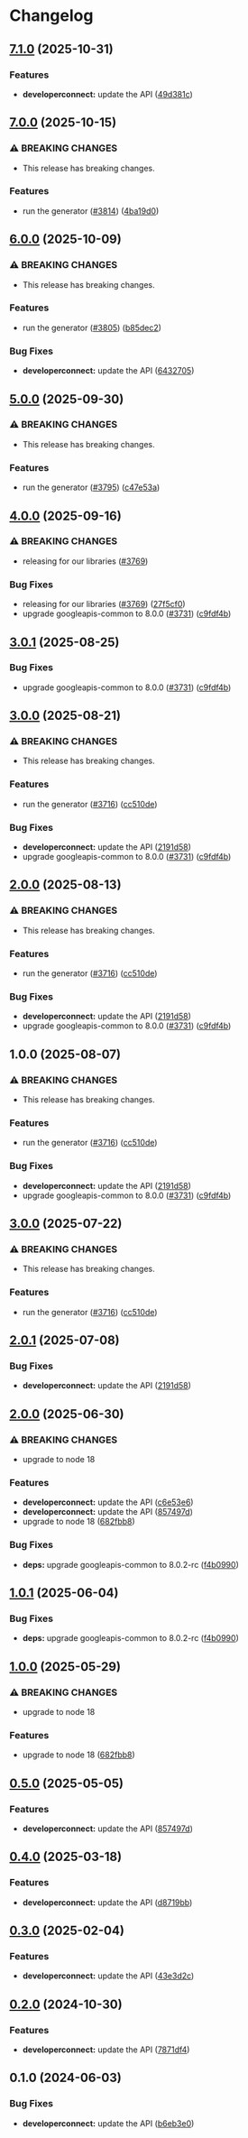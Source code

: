 # Changelog

## [7.1.0](https://github.com/googleapis/google-api-nodejs-client/compare/developerconnect-v7.0.0...developerconnect-v7.1.0) (2025-10-31)


### Features

* **developerconnect:** update the API ([49d381c](https://github.com/googleapis/google-api-nodejs-client/commit/49d381c561b00df978690316a9037841481220bb))

## [7.0.0](https://github.com/googleapis/google-api-nodejs-client/compare/developerconnect-v6.0.0...developerconnect-v7.0.0) (2025-10-15)


### ⚠ BREAKING CHANGES

* This release has breaking changes.

### Features

* run the generator ([#3814](https://github.com/googleapis/google-api-nodejs-client/issues/3814)) ([4ba19d0](https://github.com/googleapis/google-api-nodejs-client/commit/4ba19d068b2b8deb28d773ebc6a3418f5e4a7162))

## [6.0.0](https://github.com/googleapis/google-api-nodejs-client/compare/developerconnect-v5.0.0...developerconnect-v6.0.0) (2025-10-09)


### ⚠ BREAKING CHANGES

* This release has breaking changes.

### Features

* run the generator ([#3805](https://github.com/googleapis/google-api-nodejs-client/issues/3805)) ([b85dec2](https://github.com/googleapis/google-api-nodejs-client/commit/b85dec231909b046b8fc96ffa38ffedb8f3ea73a))


### Bug Fixes

* **developerconnect:** update the API ([6432705](https://github.com/googleapis/google-api-nodejs-client/commit/64327055fd93dcf7c62d18a871bfe52326b9e8ea))

## [5.0.0](https://github.com/googleapis/google-api-nodejs-client/compare/developerconnect-v4.0.0...developerconnect-v5.0.0) (2025-09-30)


### ⚠ BREAKING CHANGES

* This release has breaking changes.

### Features

* run the generator ([#3795](https://github.com/googleapis/google-api-nodejs-client/issues/3795)) ([c47e53a](https://github.com/googleapis/google-api-nodejs-client/commit/c47e53adc5fabc62081bfcec5c5d5642a0fdbbb2))

## [4.0.0](https://github.com/googleapis/google-api-nodejs-client/compare/developerconnect-v3.0.0...developerconnect-v4.0.0) (2025-09-16)


### ⚠ BREAKING CHANGES

* releasing for our libraries ([#3769](https://github.com/googleapis/google-api-nodejs-client/issues/3769))

### Bug Fixes

* releasing for our libraries ([#3769](https://github.com/googleapis/google-api-nodejs-client/issues/3769)) ([27f5cf0](https://github.com/googleapis/google-api-nodejs-client/commit/27f5cf0a0190a5e8e8bf970f7a7cf77c409f093e))
* upgrade googleapis-common to 8.0.0  ([#3731](https://github.com/googleapis/google-api-nodejs-client/issues/3731)) ([c9fdf4b](https://github.com/googleapis/google-api-nodejs-client/commit/c9fdf4b34d6c9bcf608eee35dd281d4680be9797))

## [3.0.1](https://github.com/googleapis/google-api-nodejs-client/compare/developerconnect-v3.0.0...developerconnect-v3.0.1) (2025-08-25)


### Bug Fixes

* upgrade googleapis-common to 8.0.0  ([#3731](https://github.com/googleapis/google-api-nodejs-client/issues/3731)) ([c9fdf4b](https://github.com/googleapis/google-api-nodejs-client/commit/c9fdf4b34d6c9bcf608eee35dd281d4680be9797))

## [3.0.0](https://github.com/googleapis/google-api-nodejs-client/compare/developerconnect-v2.0.0...developerconnect-v3.0.0) (2025-08-21)


### ⚠ BREAKING CHANGES

* This release has breaking changes.

### Features

* run the generator ([#3716](https://github.com/googleapis/google-api-nodejs-client/issues/3716)) ([cc510de](https://github.com/googleapis/google-api-nodejs-client/commit/cc510de95a4f5b76dd72cd01c496f5bca66dbebd))


### Bug Fixes

* **developerconnect:** update the API ([2191d58](https://github.com/googleapis/google-api-nodejs-client/commit/2191d58d25f5204cc61671b2c610adf4ccfd33d5))
* upgrade googleapis-common to 8.0.0  ([#3731](https://github.com/googleapis/google-api-nodejs-client/issues/3731)) ([c9fdf4b](https://github.com/googleapis/google-api-nodejs-client/commit/c9fdf4b34d6c9bcf608eee35dd281d4680be9797))

## [2.0.0](https://github.com/googleapis/google-api-nodejs-client/compare/developerconnect-v1.0.0...developerconnect-v2.0.0) (2025-08-13)


### ⚠ BREAKING CHANGES

* This release has breaking changes.

### Features

* run the generator ([#3716](https://github.com/googleapis/google-api-nodejs-client/issues/3716)) ([cc510de](https://github.com/googleapis/google-api-nodejs-client/commit/cc510de95a4f5b76dd72cd01c496f5bca66dbebd))


### Bug Fixes

* **developerconnect:** update the API ([2191d58](https://github.com/googleapis/google-api-nodejs-client/commit/2191d58d25f5204cc61671b2c610adf4ccfd33d5))
* upgrade googleapis-common to 8.0.0  ([#3731](https://github.com/googleapis/google-api-nodejs-client/issues/3731)) ([c9fdf4b](https://github.com/googleapis/google-api-nodejs-client/commit/c9fdf4b34d6c9bcf608eee35dd281d4680be9797))

## 1.0.0 (2025-08-07)


### ⚠ BREAKING CHANGES

* This release has breaking changes.

### Features

* run the generator ([#3716](https://github.com/googleapis/google-api-nodejs-client/issues/3716)) ([cc510de](https://github.com/googleapis/google-api-nodejs-client/commit/cc510de95a4f5b76dd72cd01c496f5bca66dbebd))


### Bug Fixes

* **developerconnect:** update the API ([2191d58](https://github.com/googleapis/google-api-nodejs-client/commit/2191d58d25f5204cc61671b2c610adf4ccfd33d5))
* upgrade googleapis-common to 8.0.0  ([#3731](https://github.com/googleapis/google-api-nodejs-client/issues/3731)) ([c9fdf4b](https://github.com/googleapis/google-api-nodejs-client/commit/c9fdf4b34d6c9bcf608eee35dd281d4680be9797))

## [3.0.0](https://github.com/googleapis/google-api-nodejs-client/compare/developerconnect-v2.0.1...developerconnect-v3.0.0) (2025-07-22)


### ⚠ BREAKING CHANGES

* This release has breaking changes.

### Features

* run the generator ([#3716](https://github.com/googleapis/google-api-nodejs-client/issues/3716)) ([cc510de](https://github.com/googleapis/google-api-nodejs-client/commit/cc510de95a4f5b76dd72cd01c496f5bca66dbebd))

## [2.0.1](https://github.com/googleapis/google-api-nodejs-client/compare/developerconnect-v2.0.0...developerconnect-v2.0.1) (2025-07-08)


### Bug Fixes

* **developerconnect:** update the API ([2191d58](https://github.com/googleapis/google-api-nodejs-client/commit/2191d58d25f5204cc61671b2c610adf4ccfd33d5))

## [2.0.0](https://github.com/googleapis/google-api-nodejs-client/compare/developerconnect-v1.0.1...developerconnect-v2.0.0) (2025-06-30)


### ⚠ BREAKING CHANGES

* upgrade to node 18

### Features

* **developerconnect:** update the API ([c6e53e6](https://github.com/googleapis/google-api-nodejs-client/commit/c6e53e69f6f8478bb50eb1f144f8e3c2030c2ec4))
* **developerconnect:** update the API ([857497d](https://github.com/googleapis/google-api-nodejs-client/commit/857497da69522814bf180e2d3fd35f6fb9411d8c))
* upgrade to node 18 ([682fbb8](https://github.com/googleapis/google-api-nodejs-client/commit/682fbb869189ae92b3e9a194d37d0548af0c1f92))


### Bug Fixes

* **deps:** upgrade googleapis-common to 8.0.2-rc ([f4b0990](https://github.com/googleapis/google-api-nodejs-client/commit/f4b099071040cfbcfe4a2e7d487d45ee93b369e0))

## [1.0.1](https://github.com/googleapis/google-api-nodejs-client/compare/developerconnect-v1.0.0...developerconnect-v1.0.1) (2025-06-04)


### Bug Fixes

* **deps:** upgrade googleapis-common to 8.0.2-rc ([f4b0990](https://github.com/googleapis/google-api-nodejs-client/commit/f4b099071040cfbcfe4a2e7d487d45ee93b369e0))

## [1.0.0](https://github.com/googleapis/google-api-nodejs-client/compare/developerconnect-v0.5.0...developerconnect-v1.0.0) (2025-05-29)


### ⚠ BREAKING CHANGES

* upgrade to node 18

### Features

* upgrade to node 18 ([682fbb8](https://github.com/googleapis/google-api-nodejs-client/commit/682fbb869189ae92b3e9a194d37d0548af0c1f92))

## [0.5.0](https://github.com/googleapis/google-api-nodejs-client/compare/developerconnect-v0.4.0...developerconnect-v0.5.0) (2025-05-05)


### Features

* **developerconnect:** update the API ([857497d](https://github.com/googleapis/google-api-nodejs-client/commit/857497da69522814bf180e2d3fd35f6fb9411d8c))

## [0.4.0](https://github.com/googleapis/google-api-nodejs-client/compare/developerconnect-v0.3.0...developerconnect-v0.4.0) (2025-03-18)


### Features

* **developerconnect:** update the API ([d8719bb](https://github.com/googleapis/google-api-nodejs-client/commit/d8719bb580baca5e191a3d64b45179227cdd1aee))

## [0.3.0](https://github.com/googleapis/google-api-nodejs-client/compare/developerconnect-v0.2.0...developerconnect-v0.3.0) (2025-02-04)


### Features

* **developerconnect:** update the API ([43e3d2c](https://github.com/googleapis/google-api-nodejs-client/commit/43e3d2c364f1ee06fb70bb905f2b71e21d9246be))

## [0.2.0](https://github.com/googleapis/google-api-nodejs-client/compare/developerconnect-v0.1.0...developerconnect-v0.2.0) (2024-10-30)


### Features

* **developerconnect:** update the API ([7871df4](https://github.com/googleapis/google-api-nodejs-client/commit/7871df43a59af2dfd9e6d3a1d306e2345789ee98))

## 0.1.0 (2024-06-03)


### Bug Fixes

* **developerconnect:** update the API ([b6eb3e0](https://github.com/googleapis/google-api-nodejs-client/commit/b6eb3e0603417cd7d8bd3b583d164adc7f274999))
